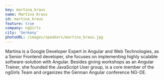 ```yaml
---
key: martina_kraus
name: Martina Kraus
id: martina_kraus
feature: true
company: ngGirls
city: 'Germany'
photoURL: /images/speakers/martina_kraus.jpg
---
```

Martina is a Google Developer Expert in Angular and Web Technologies, as a Senior Frontend developer, she focuses on implementing highly scalable software-solution with Angular. Besides giving workshops as an Angular Trainer, she founded the JavaScript User group, is a core member of the ngGirls Team and organizes the German Angular conference NG-DE.